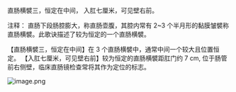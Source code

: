 直肠横襞三，恒定在中间，
入肛七厘米，可见壁右前。

注释：
直肠下段肠腔膨大，称直肠壶腹，其腔内常有 2~3 个半月形的黏膜皱襞称直肠横襞。此歌诀描述了较为恒定的一个直肠横襞。

【直肠横襞三，恒定在中间】在 3 个直肠横襞中，通常中间一个较大且位置恒定。
【入肛七厘米，可见壁右前】较为恒定的直肠横襞距肛门约 7 cm, 位于肠管前右侧壁，临床直肠镜检查常将其作为定位的标志。

![image.png](https://picgo18719498306.oss-cn-guangzhou.aliyuncs.com/20250808141835703.png)
